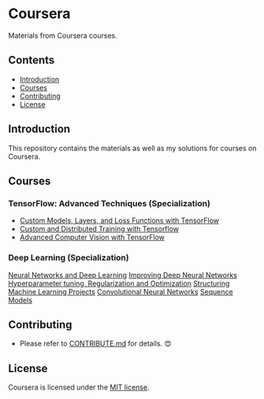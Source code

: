 # Coursera
Materials from Coursera courses.

## Contents
- [Introduction](#Introduction)
- [Courses](#Courses)
- [Contributing](#Contributing)
- [License](#License)

## Introduction
This repository contains the materials as well as my solutions for courses on Coursera.

## Courses
### TensorFlow: Advanced Techniques (Specialization)
- [Custom Models, Layers, and Loss Functions with TensorFlow](https://github.com/y33-j3T/Coursera/tree/master/Custom%20Models%2C%20Layers%2C%20and%20Loss%20Functions%20with%20TensorFlow)
- [Custom and Distributed Training with Tensorflow](https://github.com/y33-j3T/Coursera/tree/master/Custom%20and%20Distributed%20Training%20with%20Tensorflow)
- [Advanced Computer Vision with TensorFlow](https://github.com/y33-j3T/Coursera/tree/master/Advanced%20Computer%20Vision%20with%20TensorFlow)

### Deep Learning (Specialization)
[Neural Networks and Deep Learning](./https://github.com/y33-j3T/Coursera/tree/master/Neural%20Networks%20and%20Deep%20Learning)
[Improving Deep Neural Networks Hyperparameter tuning, Regularization and Optimization](./https://github.com/y33-j3T/Coursera/tree/master/Improving%20Deep%20Neural%20Networks%20Hyperparameter%20tuning%2C%20Regularization%20and%20Optimization)
[Structuring Machine Learning Projects](./https://github.com/y33-j3T/Coursera/tree/master/Structuring%20Machine%20Learning%20Projects)
[Convolutional Neural Networks](./https://github.com/y33-j3T/Coursera/tree/master/Convolutional%20Neural%20Networks)
[Sequence Models](./https://github.com/y33-j3T/Coursera/tree/master/Sequence%20Models)

## Contributing
- Please refer to [CONTRIBUTE.md](./CONTRIBUTE.md) for details. :heart_eyes:

## License
Coursera is licensed under the [MIT license](./LICENSE).
